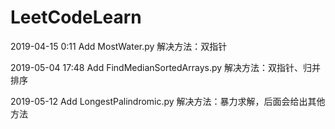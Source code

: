 # LeetCodeLearn
2019-04-15 0:11 Add MostWater.py 解决方法：双指针

2019-05-04 17:48 Add FindMedianSortedArrays.py 解决方法：双指针、归并排序

2019-05-12 Add LongestPalindromic.py 解决方法：暴力求解，后面会给出其他方法